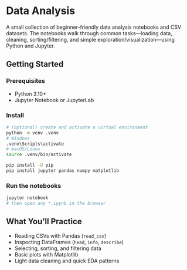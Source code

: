 # Data Analysis

A small collection of beginner-friendly data analysis notebooks and CSV datasets. The notebooks walk through common tasks—loading data, cleaning, sorting/filtering, and simple exploration/visualization—using Python and Jupyter.

## Getting Started

### Prerequisites
- Python 3.10+  
- Jupyter Notebook or JupyterLab

### Install

```bash
# (optional) create and activate a virtual environment
python -m venv .venv
# Windows
.venv\Scripts\activate
# macOS/Linux
source .venv/bin/activate

pip install -U pip
pip install jupyter pandas numpy matplotlib
```

### Run the notebooks

```bash
jupyter notebook
# then open any *.ipynb in the browser
```

## What You’ll Practice

- Reading CSVs with Pandas (`read_csv`)
- Inspecting DataFrames (`head`, `info`, `describe`)
- Selecting, sorting, and filtering data
- Basic plots with Matplotlib
- Light data cleaning and quick EDA patterns
